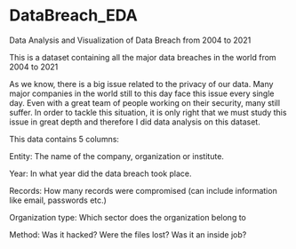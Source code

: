 # DataBreach_EDA
Data Analysis and Visualization of Data Breach from 2004 to 2021

This is a dataset containing all the major data breaches in the world from 2004 to 2021

As we know, there is a big issue related to the privacy of our data. Many major companies in the world still to this day face this issue every single day. Even with a great team of people working on their security, many still suffer.
In order to tackle this situation, it is only right that we must study this issue in great depth and therefore I did data analysis on this dataset.

This data contains 5 columns:

Entity: The name of the company, organization or institute.

Year: In what year did the data breach took place.

Records: How many records were compromised (can include information like email, passwords etc.)

Organization type: Which sector does the organization belong to

Method: Was it hacked? Were the files lost? Was it an inside job?
